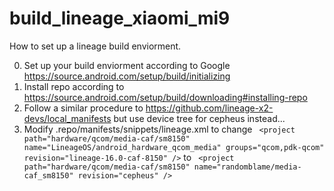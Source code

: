 # build_lineage_xiaomi_mi9

How to set up a lineage build enviorment.

0. Set up your build enviorment according to Google https://source.android.com/setup/build/initializing
0. Install repo according to https://source.android.com/setup/build/downloading#installing-repo
0. Follow a similar procedure to https://github.com/lineage-x2-devs/local_manifests but use device tree for cepheus instead...
0. Modify .repo/manifests/snippets/lineage.xml to change ``` <project path="hardware/qcom/media-caf/sm8150" name="LineageOS/android_hardware_qcom_media" groups="qcom,pdk-qcom" revision="lineage-16.0-caf-8150" />``` to ``` <project path="hardware/qcom/media-caf/sm8150" name="randomblame/media-caf_sm8150" revision="cepheus" />```
